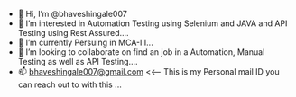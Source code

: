 - 👋 Hi, I’m @bhaveshingale007
- 👀 I’m interested in Automation Testing using Selenium and JAVA and API Testing using Rest Assured....
- 🌱 I’m currently Persuing in MCA-III...
- 💞️ I’m looking to collaborate on find an job in a Automation, Manual Testing as well as API Testing....
- 📫  bhaveshingale007@gmail.com   <<-- This is my Personal mail ID you can reach out to with this ...

<!---
bhaveshingale007/bhaveshingale007 is a ✨ special ✨ repository because its `README.md` (this file) appears on your GitHub profile.
You can click the Preview link to take a look at your changes.
--->
